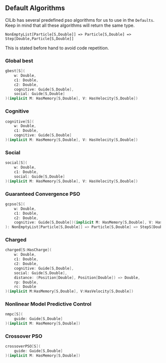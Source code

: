 ## Default Algorithms

CILib has several predefined pso algorithms for us to use in the `Defaults`.
Keep in mind that all these algorithms will return the same type.

`NonEmptyList[Particle[S,Double]] => Particle[S,Double] => Step[Double,Particle[S,Double]]`

This is stated before hand to avoid code repetition.

### Global best

```scala
gbest[S](
    w: Double,
    c1: Double,
    c2: Double,
    cognitive: Guide[S,Double],
    social: Guide[S,Double]
)(implicit M: HasMemory[S,Double], V: HasVelocity[S,Double])
```

### Cognitive

```scala
cognitive[S](
    w: Double,
    c1: Double,
    cognitive: Guide[S,Double]
)(implicit M: HasMemory[S,Double], V: HasVelocity[S,Double])
```

### Social

```scala
social[S](
    w: Double,
    c1: Double,
    social: Guide[S,Double]
)(implicit M: HasMemory[S,Double], V: HasVelocity[S,Double])
```

### Guaranteed Convergence PSO

```scala
gcpso[S](
    w: Double,
    c1: Double,
    c2: Double,
    cognitive: Guide[S,Double])(implicit M: HasMemory[S,Double], V: HasVelocity[S,Double]
): NonEmptyList[Particle[S,Double]] => Particle[S,Double] => StepS[Double, GCParams, Particle[S,Double]]
```

### Charged

```scala
charged[S:HasCharge](
    w: Double,
    c1: Double,
    c2: Double,
    cognitive: Guide[S,Double],
    social: Guide[S,Double],
    distance: (Position[Double], Position[Double]) => Double,
    rp: Double,
    rc: Double
)(implicit M:HasMemory[S,Double], V:HasVelocity[S,Double])
```

### Nonlinear Model Predictive Control

```scala
nmpc[S](
    guide: Guide[S,Double]
)(implicit M: HasMemory[S,Double])
```

### Crossover PSO

```scala
crossoverPSO[S](
    guide: Guide[S,Double]
)(implicit M: HasMemory[S,Double])
```
